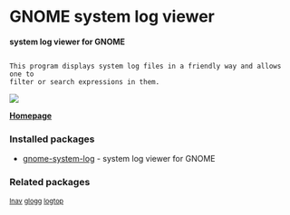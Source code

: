 # GNOME system log viewer

__system log viewer for GNOME__

```

This program displays system log files in a friendly way and allows one to
filter or search expressions in them.

```

[![](https://screenshots.debian.net/thumbnail/gnome-system-log/)](https://screenshots.debian.net/screenshot/gnome-system-log/)



**[Homepage](https://wiki.gnome.org/Apps/Attic/GnomeUtils)**

### Installed packages

* [gnome-system-log](https://packages.debian.org/stretch/gnome-system-log) - system log viewer for GNOME

### Related packages

<sub> [lnav](https://packages.debian.org/stretch/lnav) [glogg](https://packages.debian.org/stretch/glogg) [logtop](https://packages.debian.org/stretch/logtop)  </sub>
